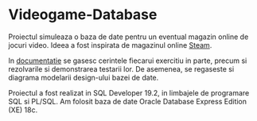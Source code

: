 # Videogame-Database

Proiectul simuleaza o baza de date pentru un eventual magazin online de jocuri video. Ideea a fost inspirata de magazinul online [Steam](https://store.steampowered.com/).

In [documentatie](https://github.com/gunterina/Videogame-Database/blob/master/Documentation.pdf) se gasesc cerintele fiecarui exercitiu in parte, precum si rezolvarile si demonstrarea testarii lor. De asemenea, se regaseste si diagrama modelarii design-ului bazei de date.

Proiectul a fost realizat in SQL Developer 19.2, in limbajele de programare SQL si PL/SQL. Am folosit baza de date Oracle Database Express Edition (XE) 18c.
